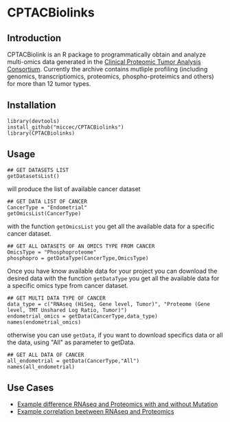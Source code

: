 # CPTACBiolinks
## Introduction
CPTACBiolink is an R package to programmatically obtain and analyze multi-omics data generated in the  [Clinical Proteomic Tumor Analysis Consortium](https://proteomics.cancer.gov/programs/cptac).
Currently the archive contains mutliple profiling (including genomics, transcriptiomics, proteomics, phospho-proteimics and others) for more than 12 tumor types.
## Installation
```
library(devtools)
install_github("miccec/CPTACBiolinks")
library(CPTACBiolinks)
```

## Usage

```
## GET DATASETS LIST
getDatasetsList()
```
will produce the list of available cancer dataset

```
## GET DATA LIST OF CANCER
CancerType = "Endometrial"
getOmicsList(CancerType)

```
with the function `getOmicsList` you get all the available data for a specific cancer dataset.

```
## GET ALL DATASETS OF AN OMICS TYPE FROM CANCER
OmicsType = "Phosphoproteome"
phosphopro = getDataType(CancerType,OmicsType)
```

Once you have know available data for your  project you can download the desired data with the function `getDataType` you get all the available data for a specific omics type from cancer dataset.

```
## GET MULTI DATA TYPE OF CANCER
data_type = c("RNAseq (HiSeq, Gene level, Tumor)", "Proteome (Gene level, TMT Unshared Log Ratio, Tumor)")
endometrial_omics = getData(CancerType,data_type)
names(endometrial_omics)
```
otherwise you can use ```getData```, if you want to download specifics data or all the data, using "All" as parameter to getData.

```
## GET ALL DATA OF CANCER
all_endometrial = getData(CancerType,"All")
names(all_endometrial)
```

## Use Cases

* [Example difference RNAseq and Proteomics with and without Mutation](https://github.com/miccec/CPTACBiolinks/blob/main/vignettes/useCase.md)
* [Example correlation beetween RNAseq and Proteomics](https://github.com/miccec/CPTACBiolinks/blob/main/vignettes/useCase2.md)
